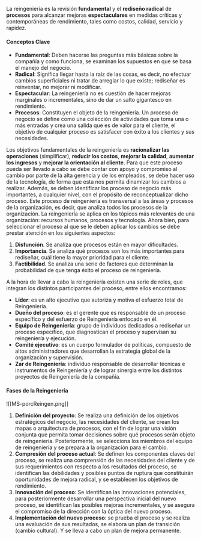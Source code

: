 
La reingeniería es la revisión **fundamental** y el **rediseño radical** de **procesos** para alcanzar mejoras **espectaculares** en medidas críticas y contemporáneas de rendimiento, tales como costos, calidad, servicio y rapidez.

#### Conceptos Clave

- **Fundamental**: Deben hacerse las preguntas más básicas sobre la compañía y como funciona, se examinan los supuestos en que se basa el manejo del negocio.
- **Radical**: Significa llegar hasta la raíz de las cosas, es decir, no efectuar cambios superficiales ni tratar de arreglar lo que existe; rediseñar es reinventar, no mejorar ni modificar.
- **Espectacular**: La reingeniería no es cuestión de hacer mejoras marginales o incrementales, sino de dar un salto gigantesco en rendimiento.
- **Procesos**: Constituyen el objeto de la reingeniería. Un proceso de negocio se define como una colección de actividades que toma una o más entradas y crea una salida que es de valor para el cliente, el objetivo de cualquier proceso es satisfacer con éxito a los clientes y sus necesidades.

Los objetivos fundamentales de la reingeniería es **racionalizar las operaciones** (simplificar), **reducir los costos**, **mejorar la calidad**, **aumentar los ingresos** y **mejorar la orientación al cliente**.
Para que este proceso pueda ser llevado a cabo se debe contar con apoyo y compromiso al cambio por parte de la alta gerencia y de los empleados, se debe hacer uso de la tecnología, de forma que esta nos permita dinamizar los cambios a realizar. Además, se deben identificar los proceso de negocio más importantes, a cualquier nivel, con el propósito de reconceptualizar dicho proceso. Este proceso de reingeniería es transversal a las áreas y procesos de la organización, es decir, que analiza todos los procesos de la organización.
La reingeniería se aplica en los tópicos más relevantes de una organización: recursos humanos, procesos y tecnología. Ahora bien, para seleccionar el proceso al que se le deben aplicar los cambios se debe prestar atención en los siguientes aspectos:

1. **Disfunción**. Se analiza que procesos están en mayor dificultades.
2. **Importancia**. Se analiza qué procesos son los más importantes para rediseñar, cuál tiene la mayor prioridad para el cliente.
3. **Factibilidad**. Se analiza una serie de factores que determinan la probabilidad de que tenga éxito el proceso de reingeniería.

A la hora de llevar a cabo la reingeniería existen una serie de roles, que integran los distintos participantes del proceso, entre ellos encontramos:

- **Líder**: es un alto ejecutivo que autoriza y motiva el esfuerzo total de Reingeniería.
- **Dueño del proceso**: es el gerente que es responsable de un proceso específico y del esfuerzo de Reingeniería enfocado en él.
- **Equipo de Reingeniería**: grupo de individuos dedicados a rediseñar un proceso específico, que diagnostican el proceso y supervisan su reingeniería y ejecución.
- **Comité ejecutivo**: es un cuerpo formulador de políticas, compuesto de altos administradores que desarrollan la estrategia global de la organización y supervisión.
- **Zar de Reingeniería**: individuo responsable de desarrollar técnicas e instrumentos de Reingeniería y de lograr sinergia entre los distintos proyectos de Reingeniería de la compañía.

#### Fases de la Reingeniería

![[MS-porcReingen.png]]

1. **Definición del proyecto**: Se realiza una definición de los objetivos estratégicos del negocio, las necesidades del cliente, se crean los mapas o arquitectura de procesos, con el fin de lograr una visión conjunta que permita tomar decisiones sobre qué procesos serán objeto de reingeniería. Posteriormente, se selecciona los miembros del equipo de reingeniería y se prepara a la organización para el cambio.
2. **Compresión del proceso actual**: Se definen los componentes claves del proceso, se realiza una comprensión de las necesidades del cliente y de sus requerimientos con respecto a los resultados del proceso, se identifican las debilidades y posibles puntos de ruptura que constituirán oportunidades de mejora radical, y se establecen los objetivos de rendimiento.
3. **Innovación del proceso**: Se identifican las innovaciones potenciales, para posteriormente desarrollar una perspectiva inicial del nuevo proceso, se identifican las posibles mejoras incrementales, y se asegura el compromiso de la dirección con la óptica del nuevo proceso.
4. **Implementación del nuevo proceso**: se prueba el proceso y se realiza una evaluación de sus resultados, se elabora un plan de transición (cambio cultural). Y se lleva a cabo un plan de mejora permanente.